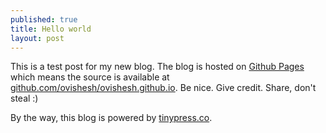 ```yaml
---
published: true
title: Hello world
layout: post
---
```

This is a test post for my new blog. The blog is hosted on [Github Pages](http://pages.github.com/) which means the source is available at [github.com/ovishesh/ovishesh.github.io](http://github.com/ovishesh/ovishesh.github.io). Be nice. Give credit. Share, don't steal :)

By the way, this blog is powered by [tinypress.co](https://tinypress.co).